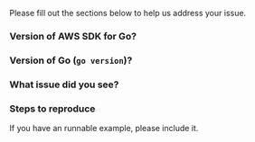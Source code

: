 Please fill out the sections below to help us address your issue.

### Version of AWS SDK for Go?


### Version of Go (`go version`)?


### What issue did you see?

### Steps to reproduce

If you have an runnable example, please include it.

